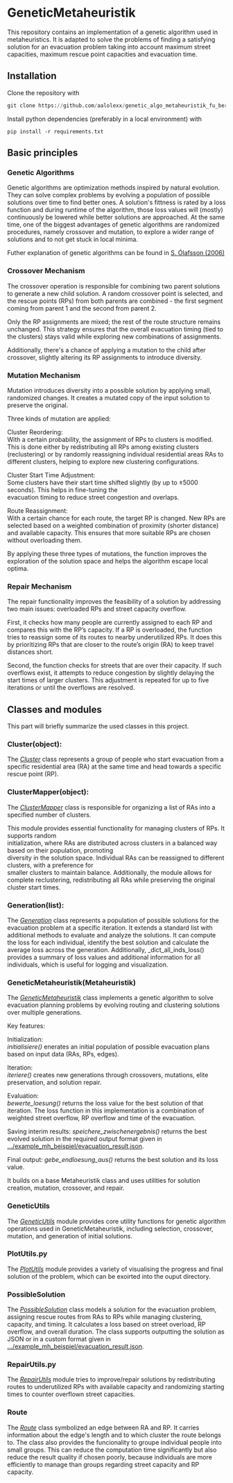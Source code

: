 # GeneticMetaheuristik

This repository contains an implementation of a genetic algorithm used in metaheuristics. It is adapted to solve the 
problems of finding a satisfying solution for an evacuation problem taking into account maximum street capacities, 
maximum rescue point capacities and evacuation time.

## Installation

Clone the repository with

```python
git clone https://github.com/aalolexx/genetic_algo_metaheuristik_fu_berlin.git
```

Install python dependencies (preferably in a local environment) with

```
pip install -r requirements.txt
```

## Basic principles

### Genetic Algorithms

Genetic algorithms are optimization methods inspired by natural evolution. They can solve complex problems by 
evolving a population of possible solutions over time to find better ones. A solution's fittness is rated by a loss 
function and during runtime of the algorithm, those loss values will (mostly) continuously be lowered while better 
solutions are approached. At the same time, one of the biggest advantages of genetic algorithms are randomized 
procedures, namely crossover and mutation, to explore a wider range of solutions and to not get stuck in local minima. 

Futher explanation of genetic algorithms can be found in [S. Ólafsson (2006)](https://www.sciencedirect.com/science/article/abs/pii/S0927050706130212?via%3Dihub) 

### Crossover Mechanism

The crossover operation is responsible for combining two parent solutions to generate a new child solution. A random 
crossover point is selected, and the rescue points (RPs) from both parents are combined - the first segment  
coming from parent 1 and the second from parent 2.

Only the RP assignments are mixed; the rest of the route structure remains unchanged. This strategy ensures 
that the 
overall evacuation timing (tied to the clusters) stays valid while exploring new combinations of assignments.

Additionally, there's a chance of applying a mutation to the child after crossover, slightly altering its RP 
assignments to introduce diversity.

### Mutation Mechanism

Mutation introduces diversity into a possible solution by applying small, randomized changes. It creates a mutated 
copy of the input solution to preserve the original.

Three kinds of mutation are applied:

Cluster Reordering:  
With a certain probability, the assignment of RPs to clusters is modified. This is done either by 
redistributing all RPs among existing clusters (reclustering) or by randomly reassigning individual residential areas 
RAs to different clusters, helping to explore new clustering configurations.

Cluster Start Time Adjustment:  
Some clusters have their start time shifted slightly (by up to ±5000 seconds). This helps in fine-tuning the  
evacuation timing to reduce street congestion and overlaps.

Route Reassignment:  
With a certain chance for each route, the target RP is changed. New RPs are selected based on a 
weighted combination of proximity (shorter distance) and available capacity.  This ensures that more suitable RPs 
are chosen without overloading them.

By applying these three types of mutations, the function improves the exploration of the  solution space and helps 
the algorithm escape local optima.

### Repair Mechanism

The repair functionality improves the feasibility of a solution by addressing two main issues: 
overloaded RPs and street capacity overflow.

First, it checks how many people are currently assigned to each RP and compares this with the RP’s capacity. 
If a RP is overloaded, the function tries to reassign some of its routes to nearby underutilized RPs. 
It does this by prioritizing RPs that are closer to the route’s origin (RA) to keep travel distances short.

Second, the function checks for streets that are over their capacity. If such overflows exist, 
it attempts to reduce congestion by slightly delaying the start times of larger clusters. 
This adjustment is repeated for up to five iterations or until the overflows are resolved.


## Classes and modules

This part will briefly summarize the used classes in this project.

### Cluster(object):

The _[Cluster](./metaheuristiken/genetic_mh/Cluster.py)_ class represents a group of people who start evacuation 
from a specific residential area (RA) at the same time and head towards a specific rescue point (RP).

### ClusterMapper(object):

The _[ClusterMapper](./metaheuristiken/genetic_mh/ClusterMapper.py)_ class is responsible for organizing a list of 
RAs into a specified number of clusters.

This module provides essential functionality for managing clusters of RPs. It supports random  
initialization, where RAs are distributed across clusters in a balanced way based on their population, promoting  
diversity in the solution space. Individual RAs can be reassigned to different clusters, with a preference for  
smaller clusters to maintain balance. Additionally, the module allows for complete reclustering, redistributing all 
RAs while preserving the original cluster start times.


### Generation(list):

The _[Generation](./metaheuristiken/genetic_mh/Generation.py)_ class represents a population of possible solutions 
for the evacuation problem at a specific 
iteration. It extends a standard list with additional methods to evaluate and analyze the solutions. It can compute 
the loss for each individual, identify the best solution and calculate the 
average loss across the generation. Additionally, _dict_all_inds_loss() provides a summary of 
loss values and additional information for all individuals, which is useful for logging and visualization.


### GeneticMetaheuristik(Metaheuristik)
The _[GeneticMetaheuristik](./metaheuristiken/genetic_mh/GeneticMetaheuristik.py)_ class implements a genetic algorithm to solve evacuation planning problems by evolving 
routing and clustering solutions over multiple generations.

Key features:

Initialization:  
_initialisiere()_ enerates an initial population of possible evacuation plans based on input data (RAs, RPs, edges).

Iteration:  
_iteriere()_ creates new generations through crossovers, mutations, elite preservation, and solution repair.

Evaluation:  
_bewerte_loesung()_ returns the loss value for the best solution of that iteration. The loss function in this 
implementation is a combination of weighted street overflow, RP overflow and time of the evacuation.

Saving interim results:
_speichere_zwischenergebnis()_ returns the best evolved solution in the required output format given in [.../example_mh_beispiel/evacuation_result.json](./data/output/example_mh_beispiel/evacuation_result.json).

Final output: 
_gebe_endloesung_aus()_ returns the best solution and its loss value.

It builds on a base Metaheuristik class and uses utilities for solution creation, mutation, crossover, and repair.


### GeneticUtils

The _[GeneticUtils](./metaheuristiken/genetic_mh/GeneticUtils.py)_ module provides core utility functions for genetic algorithm operations used in 
GeneticMetaheuristik,  including selection, crossover, mutation, and generation of initial solutions.

### PlotUtils.py

The _[PlotUtils](./metaheuristiken/genetic_mh/PlotUtils.py)_ module provides a variety of visualising the progress and final solution of the problem, which can 
be exoirted into the ouput directory.

### PossibleSolution

The _[PossibleSolution](./metaheuristiken/genetic_mh/PossibleSolution.py)_ class models a solution for the 
evacuation problem, assigning rescue routes from RAs to RPs 
while managing clustering, capacity, and timing. It calculates a loss based on street overload, RP overflow, and overall 
duration. The class supports outputting the solution as JSON or in a custom format given in 
[.../example_mh_beispiel/evacuation_result.json](data/output/example_mh_beispiel/evacuation_result.json).

### RepairUtils.py

The _[RepairUtils](./metaheuristiken/genetic_mh/RepairUtils.py)_ module tries to improve/repair solutions by redistributing routes to underutilized RPs with 
available capacity and randomizing starting times to counter overflown street capacities.

### Route

The _[Route](./metaheuristiken/genetic_mh/Route.py)_ class symbolized an edge between RA and RP. It carries 
information about the 
edge's length and to which cluster the route belongs to. The class also provides the funcionality to groupe individual 
people into small groups. This can reduce the computation time significantly but also reduce the result quality if 
chosen poorly, because individuals are more efficiently to manage than groups regarding street capacity and RP 
capacity.
